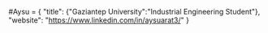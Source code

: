 #Aysu = {
  "title": {"Gaziantep University":"Industrial Engineering Student"},
  "website": "https://www.linkedin.com/in/aysuarat3/"
}
